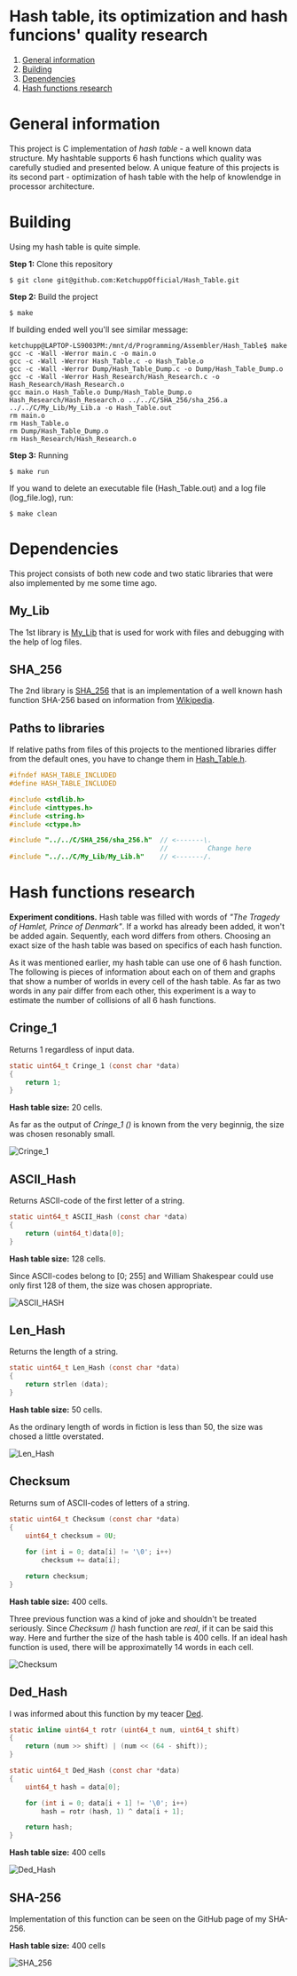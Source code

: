 # Hash table, its optimization and hash funcions' quality research

1. [General information](#general-information)
2. [Building](#building)
3. [Dependencies](#dependencies)
4. [Hash functions research](#hash-functions-research)

# General information

This project is C implementation of *hash table* - a well known data structure. My hashtable supports 6 hash functions which quality was carefully studied and presented below. A unique feature of this projects is its second part - optimization of hash table with the help of knowlendge in processor architecture.

# Building

Using my hash table is quite simple.

**Step 1:** Clone this repository
```
$ git clone git@github.com:KetchuppOfficial/Hash_Table.git
```

**Step 2:** Build the project
```
$ make
```
If building ended well you'll see similar message:
```
ketchupp@LAPTOP-LS9003PM:/mnt/d/Programming/Assembler/Hash_Table$ make
gcc -c -Wall -Werror main.c -o main.o
gcc -c -Wall -Werror Hash_Table.c -o Hash_Table.o
gcc -c -Wall -Werror Dump/Hash_Table_Dump.c -o Dump/Hash_Table_Dump.o
gcc -c -Wall -Werror Hash_Research/Hash_Research.c -o Hash_Research/Hash_Research.o
gcc main.o Hash_Table.o Dump/Hash_Table_Dump.o Hash_Research/Hash_Research.o ../../C/SHA_256/sha_256.a ../../C/My_Lib/My_Lib.a -o Hash_Table.out
rm main.o
rm Hash_Table.o
rm Dump/Hash_Table_Dump.o
rm Hash_Research/Hash_Research.o
```

**Step 3:** Running
```
$ make run
```

If you wand to delete an executable file (Hash_Table.out) and a log file (log_file.log), run:
```
$ make clean
```

# Dependencies

This project consists of both new code and two static libraries that were also implemented by me some time ago.

## My_Lib

The 1st library is [My_Lib](https://github.com/KetchuppOfficial/My_Lib) that is used for work with files and debugging with the help of log files.

## SHA_256

The 2nd library is [SHA_256](https://github.com/KetchuppOfficial/SHA_256) that is an implementation of a well known hash function SHA-256 based on information from [Wikipedia](https://en.wikipedia.org/wiki/SHA-2).

## Paths to libraries

If relative paths from files of this projects to the mentioned libraries differ from the default ones, you have to change them in [Hash_Table.h](https://github.com/KetchuppOfficial/Hash_Table/blob/master/Hash_Table.h).

```C
#ifndef HASH_TABLE_INCLUDED
#define HASH_TABLE_INCLUDED

#include <stdlib.h>
#include <inttypes.h>
#include <string.h>
#include <ctype.h>

#include "../../C/SHA_256/sha_256.h"  // <-------\.
                                      //          Change here
#include "../../C/My_Lib/My_Lib.h"    // <-------/.
```

# Hash functions research

**Experiment conditions.** Hash table was filled with words of *"The Tragedy of Hamlet, Prince of Denmark"*. If a workd has already been added, it won't be added again. Sequently, each word differs from others. Choosing an exact size of the hash table was based on specifics of each hash function.

As it was mentioned earlier, my hash table can use one of 6 hash function. The following is pieces of information about each on of them and graphs that show a number of worlds in every cell of the hash table. As far as two words in any pair differ from each other, this experiment is a way to estimate the number of collisions of all 6 hash functions.

## Cringe_1

Returns 1 regardless of input data.
```C
static uint64_t Cringe_1 (const char *data)
{
    return 1;
}
```

**Hash table size:** 20 cells.

As far as the output of *Cringe_1 ()* is known from the very beginnig, the size was chosen resonably small.

![Cringe_1]()

## ASCII_Hash

Returns ASCII-code of the first letter of a string.
```C
static uint64_t ASCII_Hash (const char *data)
{
    return (uint64_t)data[0];
}
```
**Hash table size:** 128 cells. 

Since ASCII-codes belong to [0; 255] and William Shakespear could use only first 128 of them, the size was chosen appropriate.

![ASCII_HASH]()

## Len_Hash

Returns the length of a string.
```C
static uint64_t Len_Hash (const char *data)
{
    return strlen (data);
}
```
**Hash table size:** 50 cells. 

As the ordinary length of words in fiction is less than 50, the size was chosed a little overstated.

![Len_Hash]()

## Checksum

Returns sum of ASCII-codes of letters of a string.
```C
static uint64_t Checksum (const char *data)
{
    uint64_t checksum = 0U;
    
    for (int i = 0; data[i] != '\0'; i++)
        checksum += data[i];

    return checksum;
}
```
**Hash table size:** 400 cells. 

Three previous function was a kind of joke and shouldn't be treated seriously. Since *Checksum ()* hash function are *real*, if it can be said this way. Here and further the size of the hash table is 400 cells. If an ideal hash function is used, there will be approximatelly 14 words in each cell.

![Checksum]()

## Ded_Hash

I was informed about this function by my teacer [Ded](https://github.com/ded32).
```C
static inline uint64_t rotr (uint64_t num, uint64_t shift)
{
    return (num >> shift) | (num << (64 - shift));
}

static uint64_t Ded_Hash (const char *data)
{
    uint64_t hash = data[0];

    for (int i = 0; data[i + 1] != '\0'; i++)
        hash = rotr (hash, 1) ^ data[i + 1];

    return hash;
}
```

**Hash table size:** 400 cells

![Ded_Hash]()

## SHA-256

Implementation of this function can be seen on the GitHub page of my SHA-256.

**Hash table size:** 400 cells

![SHA_256]()
